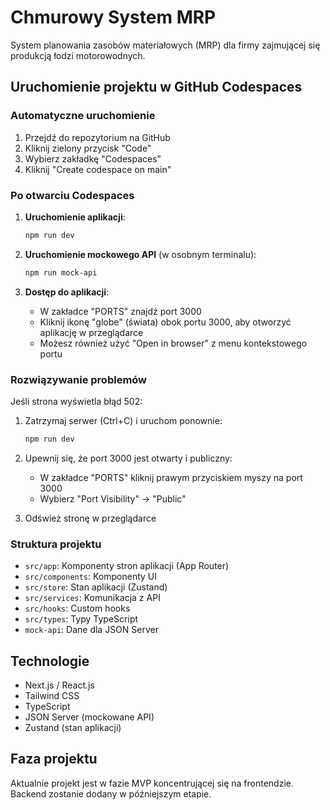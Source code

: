 # Chmurowy System MRP

System planowania zasobów materiałowych (MRP) dla firmy zajmującej się produkcją łodzi motorowodnych.

## Uruchomienie projektu w GitHub Codespaces

### Automatyczne uruchomienie
1. Przejdź do repozytorium na GitHub
2. Kliknij zielony przycisk "Code"
3. Wybierz zakładkę "Codespaces"
4. Kliknij "Create codespace on main"

### Po otwarciu Codespaces

1. **Uruchomienie aplikacji**:
   ```bash
   npm run dev
   ```

2. **Uruchomienie mockowego API** (w osobnym terminalu):
   ```bash
   npm run mock-api
   ```

3. **Dostęp do aplikacji**:
   - W zakładce "PORTS" znajdź port 3000
   - Kliknij ikonę "globe" (świata) obok portu 3000, aby otworzyć aplikację w przeglądarce
   - Możesz również użyć "Open in browser" z menu kontekstowego portu

### Rozwiązywanie problemów

Jeśli strona wyświetla błąd 502:

1. Zatrzymaj serwer (Ctrl+C) i uruchom ponownie:
   ```bash
   npm run dev
   ```

2. Upewnij się, że port 3000 jest otwarty i publiczny:
   - W zakładce "PORTS" kliknij prawym przyciskiem myszy na port 3000
   - Wybierz "Port Visibility" -> "Public"

3. Odśwież stronę w przeglądarce

### Struktura projektu

- `src/app`: Komponenty stron aplikacji (App Router)
- `src/components`: Komponenty UI
- `src/store`: Stan aplikacji (Zustand)
- `src/services`: Komunikacja z API
- `src/hooks`: Custom hooks
- `src/types`: Typy TypeScript
- `mock-api`: Dane dla JSON Server

## Technologie

- Next.js / React.js
- Tailwind CSS
- TypeScript
- JSON Server (mockowane API)
- Zustand (stan aplikacji)

## Faza projektu

Aktualnie projekt jest w fazie MVP koncentrującej się na frontendzie. Backend zostanie dodany w późniejszym etapie.
